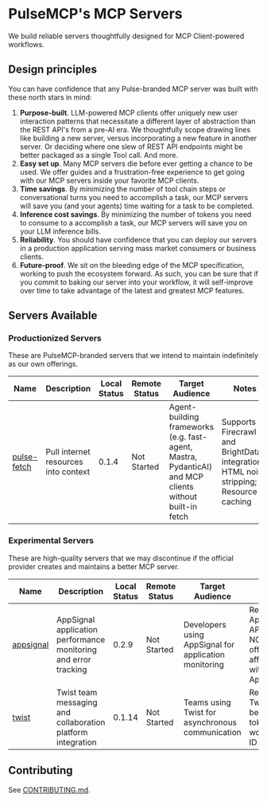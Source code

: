# PulseMCP's MCP Servers

We build reliable servers thoughtfully designed for MCP Client-powered workflows.

## Design principles

You can have confidence that any Pulse-branded MCP server was built with these north stars in mind:

1. **Purpose-built**. LLM-powered MCP clients offer uniquely new user interaction patterns that necessitate a different layer of abstraction than the REST API's from a pre-AI era. We thoughtfully scope drawing lines like building a new server, versus incorporating a new feature in another server. Or deciding where one slew of REST API endpoints might be better packaged as a single Tool call. And more.
2. **Easy set up**. Many MCP servers die before ever getting a chance to be used. We offer guides and a frustration-free experience to get going with our MCP servers inside your favorite MCP clients.
3. **Time savings**. By minimizing the number of tool chain steps or conversational turns you need to accomplish a task, our MCP servers will save you (and your agents) time waiting for a task to be completed.
4. **Inference cost savings**. By minimizing the number of tokens you need to consume to a accomplish a task, our MCP servers will save you on your LLM inference bills.
5. **Reliability**. You should have confidence that you can deploy our servers in a production application serving mass market consumers or business clients.
6. **Future-proof**. We sit on the bleeding edge of the MCP specification, working to push the ecosystem forward. As such, you can be sure that if you commit to baking our server into your workflow, it will self-improve over time to take advantage of the latest and greatest MCP features.

## Servers Available

### Productionized Servers

These are PulseMCP-branded servers that we intend to maintain indefinitely as our own offerings.

| Name                                         | Description                          | Local Status | Remote Status | Target Audience                                                                                        | Notes                                                                                  |
| -------------------------------------------- | ------------------------------------ | ------------ | ------------- | ------------------------------------------------------------------------------------------------------ | -------------------------------------------------------------------------------------- |
| [pulse-fetch](./productionized/pulse-fetch/) | Pull internet resources into context | 0.1.4        | Not Started   | Agent-building frameworks (e.g. fast-agent, Mastra, PydanticAI) and MCP clients without built-in fetch | Supports Firecrawl and BrightData integrations; HTML noise stripping; Resource caching |

### Experimental Servers

These are high-quality servers that we may discontinue if the official provider creates and maintains a better MCP server.

| Name                                   | Description                                                     | Local Status | Remote Status | Target Audience                                       | Notes                                                                |
| -------------------------------------- | --------------------------------------------------------------- | ------------ | ------------- | ----------------------------------------------------- | -------------------------------------------------------------------- |
| [appsignal](./experimental/appsignal/) | AppSignal application performance monitoring and error tracking | 0.2.9        | Not Started   | Developers using AppSignal for application monitoring | Requires AppSignal API key; NOT officially affiliated with AppSignal |
| [twist](./experimental/twist/)         | Twist team messaging and collaboration platform integration     | 0.1.14       | Not Started   | Teams using Twist for asynchronous communication      | Requires Twist API bearer token and workspace ID                     |

## Contributing

See [CONTRIBUTING.md](./CONTRIBUTING.md).
